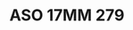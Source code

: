 ---
title: ASO 17MM 279
date: 
draft: false

# descripcion
description : Anillo de plata 925.

materials: Plata 994

color: 

dimensions: 17mm diámetro

code: 05-23-1668

type: "Anillos"

categories: []

price: $4.130,00

price_eftvo: $3.510,00

# Images
# first image will be shown in the product page
images:
  # - image: "images/path_to_image"
  # La ubicacion de las imagenes es imagenes/Anillos/Anillos.Solo Plata/05-23-1668-aso-17mm-279
  - image: "./images/anillos/solo_plata/05-23-1668-aso-17mm-279.jpg"
---